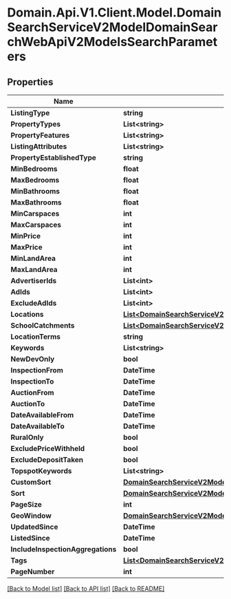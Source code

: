 # Domain.Api.V1.Client.Model.DomainSearchServiceV2ModelDomainSearchWebApiV2ModelsSearchParameters
## Properties

Name | Type | Description | Notes
------------ | ------------- | ------------- | -------------
**ListingType** | **string** |  | [optional] 
**PropertyTypes** | **List&lt;string&gt;** |  | [optional] 
**PropertyFeatures** | **List&lt;string&gt;** |  | [optional] 
**ListingAttributes** | **List&lt;string&gt;** |  | [optional] 
**PropertyEstablishedType** | **string** |  | [optional] 
**MinBedrooms** | **float** |  | [optional] 
**MaxBedrooms** | **float** |  | [optional] 
**MinBathrooms** | **float** |  | [optional] 
**MaxBathrooms** | **float** |  | [optional] 
**MinCarspaces** | **int** |  | [optional] 
**MaxCarspaces** | **int** |  | [optional] 
**MinPrice** | **int** |  | [optional] 
**MaxPrice** | **int** |  | [optional] 
**MinLandArea** | **int** |  | [optional] 
**MaxLandArea** | **int** |  | [optional] 
**AdvertiserIds** | **List&lt;int&gt;** |  | [optional] 
**AdIds** | **List&lt;int&gt;** |  | [optional] 
**ExcludeAdIds** | **List&lt;int&gt;** |  | [optional] 
**Locations** | [**List&lt;DomainSearchServiceV2ModelDomainSearchWebApiV2ModelsSearchLocation&gt;**](DomainSearchServiceV2ModelDomainSearchWebApiV2ModelsSearchLocation.md) |  | [optional] 
**SchoolCatchments** | [**List&lt;DomainSearchServiceV2ModelDomainSearchWebApiV2ModelsSchoolCatchment&gt;**](DomainSearchServiceV2ModelDomainSearchWebApiV2ModelsSchoolCatchment.md) |  | [optional] 
**LocationTerms** | **string** |  | [optional] 
**Keywords** | **List&lt;string&gt;** |  | [optional] 
**NewDevOnly** | **bool** |  | [optional] 
**InspectionFrom** | **DateTime** |  | [optional] 
**InspectionTo** | **DateTime** |  | [optional] 
**AuctionFrom** | **DateTime** |  | [optional] 
**AuctionTo** | **DateTime** |  | [optional] 
**DateAvailableFrom** | **DateTime** |  | [optional] 
**DateAvailableTo** | **DateTime** |  | [optional] 
**RuralOnly** | **bool** |  | [optional] 
**ExcludePriceWithheld** | **bool** |  | [optional] 
**ExcludeDepositTaken** | **bool** |  | [optional] 
**TopspotKeywords** | **List&lt;string&gt;** |  | [optional] 
**CustomSort** | [**DomainSearchServiceV2ModelDomainSearchWebApiV2ModelsCustomSort**](DomainSearchServiceV2ModelDomainSearchWebApiV2ModelsCustomSort.md) |  | [optional] 
**Sort** | [**DomainSearchServiceV2ModelSystemNullableDomainSearchWebApiV2ModelsSortBy**](DomainSearchServiceV2ModelSystemNullableDomainSearchWebApiV2ModelsSortBy.md) |  | [optional] 
**PageSize** | **int** |  | [optional] 
**GeoWindow** | [**DomainSearchServiceV2ModelDomainSearchWebApiV2ModelsGeoWindow**](DomainSearchServiceV2ModelDomainSearchWebApiV2ModelsGeoWindow.md) |  | [optional] 
**UpdatedSince** | **DateTime** |  | [optional] 
**ListedSince** | **DateTime** |  | [optional] 
**IncludeInspectionAggregations** | **bool** |  | [optional] 
**Tags** | [**List&lt;DomainSearchServiceV2ModelDomainSearchWebApiV2ModelsTagQuery&gt;**](DomainSearchServiceV2ModelDomainSearchWebApiV2ModelsTagQuery.md) |  | [optional] 
**PageNumber** | **int** |  | [optional] 

[[Back to Model list]](../README.md#documentation-for-models) [[Back to API list]](../README.md#documentation-for-api-endpoints) [[Back to README]](../README.md)

